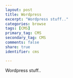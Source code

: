 ```yaml
---
layout: post
title: Wordpress
excerpt: "Wordpress stuff.."
categories: browse
tags: [CMS]
primary_tag: CMS
secondary_tag: CMS
comments: false
share: true
identifier: cms

---
```


Wordpress stuff..